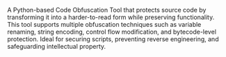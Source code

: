 A Python-based Code Obfuscation Tool that protects source code by transforming it into a harder-to-read form while preserving functionality. This tool supports multiple obfuscation techniques such as variable renaming, string encoding, control flow modification, and bytecode-level protection. Ideal for securing scripts, preventing reverse engineering, and safeguarding intellectual property.
